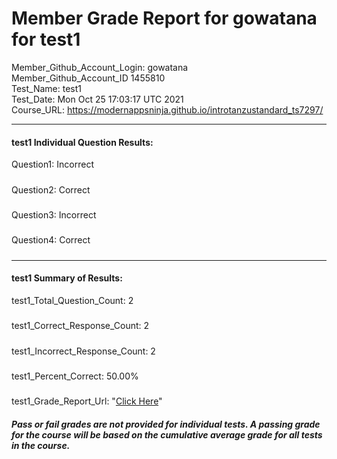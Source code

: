 # Member Grade Report for gowatana for test1  
   
Member_Github_Account_Login: gowatana  
Member_Github_Account_ID 1455810  
Test_Name: test1  
Test_Date: Mon Oct 25 17:03:17 UTC 2021  
Course_URL: https://modernappsninja.github.io/introtanzustandard_ts7297/  
   
---  
#### test1 Individual Question Results:  
Question1: Incorrect  
#####  
Question2: Correct  
#####  
Question3: Incorrect  
#####  
Question4: Correct  
#####  
---  
#### test1 Summary of Results:  
test1_Total_Question_Count: 2  
#####  
test1_Correct_Response_Count: 2  
#####  
test1_Incorrect_Response_Count: 2  
#####  
test1_Percent_Correct: 50.00%  
#####  
test1_Grade_Report_Url: "[Click Here](https://github.com/modernappsninjas/gowatana/blob/main/static/userdata/courses/introtanzustandard_ts7297/grade_report.pr400.test1.md)"
##### Pass or fail grades are not provided for individual tests. A passing grade for the course will be based on the cumulative average grade for all tests in the course.  
